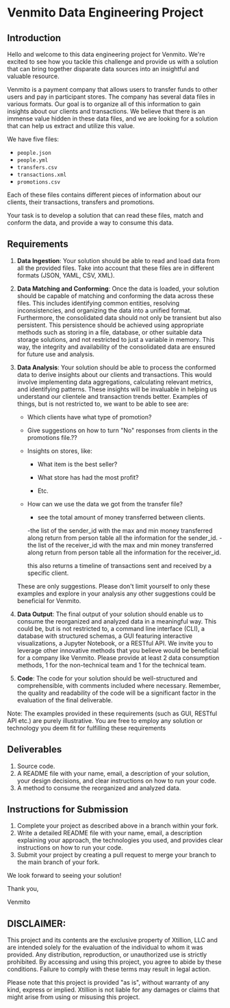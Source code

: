 # Venmito Data Engineering Project

## Introduction

Hello and welcome to this data engineering project for Venmito. We're excited to see how you tackle this challenge and provide us with a solution that can bring together disparate data sources into an insightful and valuable resource.

Venmito is a payment company that allows users to transfer funds to other users and pay in participant stores. The company has several data files in various formats. Our goal is to organize all of this information to gain insights about our clients and transactions. We believe that there is an immense value hidden in these data files, and we are looking for a solution that can help us extract and utilize this value.

We have five files:

- `people.json`
- `people.yml`
- `transfers.csv`
- `transactions.xml`
- `promotions.csv`

Each of these files contains different pieces of information about our clients, their transactions, transfers and promotions.

Your task is to develop a solution that can read these files, match and conform the data, and provide a way to consume this data.

## Requirements

1. **Data Ingestion**: Your solution should be able to read and load data from all the provided files. Take into account that these files are in different formats (JSON, YAML, CSV, XML).

2. **Data Matching and Conforming**: Once the data is loaded, your solution should be capable of matching and conforming the data across these files. This includes identifying common entities, resolving inconsistencies, and organizing the data into a unified format. Furthermore, the consolidated data should not only be transient but also persistent. This persistence should be achieved using appropriate methods such as storing in a file, database, or other suitable data storage solutions, and not restricted to just a variable in memory. This way, the integrity and availability of the consolidated data are ensured for future use and analysis.

3. **Data Analysis**: Your solution should be able to process the conformed data to derive insights about our clients and transactions. This would involve implementing data aggregations, calculating relevant metrics, and identifying patterns. These insights will be invaluable in helping us understand our clientele and transaction trends better. Examples of things, but is not restricted to, we want to be able to see are:
    - Which clients have what type of promotion?
    - Give suggestions on how to turn "No" responses from clients in the promotions file.??
    - Insights on stores, like:
        - What item is the best seller?

        - What store has had the most profit?
        - Etc.
    - How can we use the data we got from the transfer file?
        - see the total amount of money transferred between clients.

        -the list of the sender_id with the max and min money transferred along return from person table all the information for the sender_id.
        -the list of the receiver_id with the max and min money transferred along return from person table all the information for the receiver_id.


        this also returns a timeline of transactions sent and received by a specific client.


  
    These are only suggestions. Please don't limit yourself to only these examples and explore in your analysis any other suggestions could be beneficial for Venmito.

4. **Data Output**: The final output of your solution should enable us to consume the reorganized and analyzed data in a meaningful way. This could be, but is not restricted to, a command line interface (CLI), a database with structured schemas, a GUI featuring interactive visualizations, a Jupyter Notebook, or a RESTful API. We invite you to leverage other innovative methods that you believe would be beneficial for a company like Venmito. Please provide at least 2 data consumption methods, 1 for the non-technical team and 1 for the technical team.

5. **Code**: The code for your solution should be well-structured and comprehensible, with comments included where necessary. Remember, the quality and readability of the code will be a significant factor in the evaluation of the final deliverable.

Note: The examples provided in these requirements (such as GUI, RESTful API etc.) are purely illustrative. You are free to employ any solution or technology you deem fit for fulfilling these requirements

## Deliverables

1. Source code.
2. A README file with your name, email, a description of your solution, your design decisions, and clear instructions on how to run your code.
3. A method to consume the reorganized and analyzed data.

## Instructions for Submission

1. Complete your project as described above in a branch within your fork.
2. Write a detailed README file with your name, email, a description explaining your approach, the technologies you used, and provides clear instructions on how to run your code.
3. Submit your project by creating a pull request to merge your branch to the main branch of your fork.

We look forward to seeing your solution!

Thank you,

Venmito

## DISCLAIMER:

This project and its contents are the exclusive property of Xtillion, LLC and are intended solely for the evaluation of the individual to whom it was provided. Any distribution, reproduction, or unauthorized use is strictly prohibited. By accessing and using this project, you agree to abide by these conditions. Failure to comply with these terms may result in legal action.

Please note that this project is provided "as is", without warranty of any kind, express or implied. Xtillion is not liable for any damages or claims that might arise from using or misusing this project.
